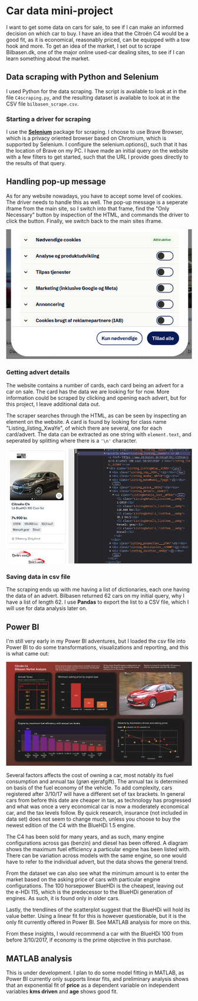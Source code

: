 # Car data mini-project
I want to get some data on cars for sale, to see if I can make an informed decision on which car to buy. I have an idea that the Citroën C4 would be a good fit, as it is economical, reasonably priced, can be equipped with a tow hook and more. To get an idea of the market, I set out to scrape Bilbasen.dk, one of the major online used-car dealing sites, to see if I can learn something about the market.

## Data scraping with Python and Selenium

I used Python for the data scraping. The script is available to look at in the file `C4scraping.py`, and the resulting dataset is available to look at in the CSV file `bilbasen_scrape.csv`.

### Starting a driver for scraping
I use the **[Selenium](https://www.selenium.dev)** package for scraping. I choose to use Brave Browser, which is a privacy oriented browser based on Chromium, which is supported by Selenium. I configure the selenium.options(), such that it has the location of Brave on my PC. I have made an initial query on the website with a few filters to get started, such that the URL I provide goes directly to the results of that query.  
## Handling pop-up message
As for any website nowadays, you have to accept some level of cookies. The driver needs to handle this as well. The pop-up message is a seperate iframe from the main site, so I switch into that frame, find the "Only Necessary" button by inspection of the HTML, and commands the driver to click the button. Finally, we switch back to the main sites iframe.


![Cookie window](graphics/cookie-window.png)
### Getting advert details
The website contains a number of cards, each card being an advert for a car on sale. The card has the data we are looking for for now. More information could be scraped by clicking and opening each advert, but for this project, I leave additional data out.

The scraper searches through the HTML, as can be seen by inspecting an element on the website. A card is found by looking for class name "Listing_listing_XwaYe", of which there are several, one for each card/advert. The data can be extracted as one string with `element.text`, and seperated by splitting where there is a `'\n'` character.


![Car advert and corresponding HTML](graphics/HTML_car_card.png)

### Saving data in csv file
The scraping ends up with me having a list of dictionaries, each one having the data of an advert. Bilbasen returned 62 cars on my initial query, why I have a list of length 62. I use **Pandas** to export the list to a CSV file, which I will use for data analysis later on.

## Power BI
I'm still very early in my Power BI adventures, but I loaded the csv file into Power BI to do some transformations, visualizations and reporting, and this is what came out:

![Power BI Report](graphics/PBI_CitroenC4-1.png)

Several factors affects the cost of owning a car, most notably its fuel consumption and annual tax (grøn ejerafgift). The annual tax is determined on basis of the fuel economy of the vehicle. To add complexity, cars registered after 3/10/17 will have a different set of tax brackets. In general cars from before this date are cheaper in tax, as technology has progressed and what was once a very economical car is now a moderately economical car, and the tax levels follow. By quick research, insurance (not included in data set) does not seem to change much, unless you choose to buy the newest edition of the C4 with the BlueHDi 1.5 engine.

The C4 has been sold for many years, and as such, many engine configurations across 
gas (benzin) and diesel has been offered. A diagram shows the maximum fuel efficiency a particular engine has been listed with. There can be variation across models with the same engine, so one would have to refer to the individual advert, but the data shows the general trend.

From the dataset we can also see what the minimum amount is to enter the market based on the asking price of cars with particular engine configurations. The 100 horsepower BlueHDi is the cheapest, leaving out the e-HDi 115, which is the predecessor to the BlueHDi generation of engines. As such, it is found only in older cars.

Lastly, the trendlines of the scatterplot suggest that the BlueHDi will hold its value better. Using a linear fit for this is however questionable, but it is the only fit currently offered in Power BI. See MATLAB analysis for more on this.

From these insights, I would recommend a car with the BlueHDi 100 from before 3/10/2017, if economy is the prime objective in this purchase.

## MATLAB analysis
This is under development. I plan to do some model fitting in MATLAB, as Power BI currently only supports linear fits, and preliminary analysis shows that an exponential fit of **price** as a dependent variable on independent variables **kms driven** and **age** shows good fit.